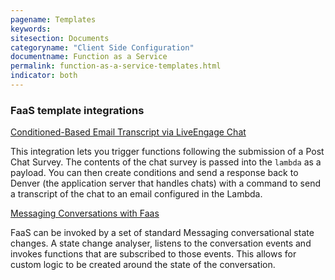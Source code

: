 ```yaml
---
pagename: Templates
keywords:
sitesection: Documents
categoryname: "Client Side Configuration"
documentname: Function as a Service
permalink: function-as-a-service-templates.html
indicator: both
---
```


### FaaS template integrations

[Conditioned-Based Email Transcript via LiveEngage Chat](https://docs.google.com/document/d/17XAu-iF38U_Tr3eW9Pm1NdntTUZZo5YgHAeNMgkX0O0/edit#heading=h.6nowu7h8lkfe)

This integration lets you trigger functions following the submission of a Post Chat Survey. The contents of the chat survey is passed into the `lambda` as a payload. You can then create conditions and send a response back to Denver (the application server that handles chats) with a command to send a transcript of the chat to an email configured in the Lambda.

[Messaging Conversations with Faas](https://docs.google.com/document/d/1nseVvHXhmkdQUFWR0-oihCAUAqwtx_ZOLS4dI3a7aXE/edit#heading=h.6nowu7h8lkfe)

FaaS can be invoked by a set of standard Messaging conversational state changes. A state change analyser, listens to the conversation events and invokes functions that are subscribed to those events. This allows for custom logic to be created around the state of the conversation.
